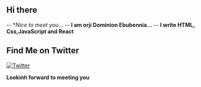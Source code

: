 ## Hi there 
-- **Nice to meet you*...
-- **I am orji Dominion Ebubennia...**
-- **I write HTML, Css,JavaScript   and React**
     
## Find Me on Twitter
[![Twitter](https://img.shields.io/badge/Twitter-%40your_twitter_handle-blue?logo=twitter)](https://twitter.com/dodos_ebn)

**Lookinh forward to meeting you**





<!---
dodosebn/dodosebn is a ✨ special ✨ repository because its `README.md` (this file) appears on your GitHub profile.
You can click the Preview link to take a look at your changes.
--->
